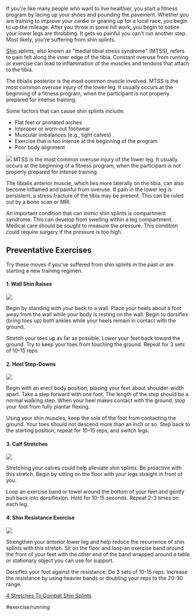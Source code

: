

If you're like many people who want to live healthier, you start a fitness program by lacing up your shoes and pounding the pavement. Whether you are training to improve your cardio or gearing up for a local race, you begin to up the mileage. After you throw in some hill work, you begin to notice your lower legs are throbbing. It gets so painful you can't run another step. Most likely, you're suffering from shin splints.

[Shin](http://search.bodybuilding.com/bbsearch/slp/full?context=all&amp;query=shin) splints, also known as "medial tibial stress syndrome" (MTSS), refers to pain felt along the inner edge of the tibia. Constant overuse from running or exercise can lead to inflammation of the muscles and tendons that attach to the tibia.

The tibialis posterior is the most common muscle involved. MTSS is the most common overuse injury of the lower leg. It usually occurs at the beginning of a fitness program, when the participant is not properly prepared for intense training.

Some factors that can cause shin splints include:

* Flat feet or pronated arches
* Improper or worn-out footwear
* Muscular imbalances (e.g., tight calves)
* Exercise that is too intense at the beginning of the program
* Poor body alignment

![](4-stretches-to-combat-shin-splints_graphics_train-1-700xh.jpg)
MTSS is the most common overuse injury of the lower leg. It usually occurs at the beginning of a fitness program, when the participant is not properly prepared for intense training.

The tibialis anterior muscle, which lies more laterally on the tibia, can also become inflamed and painful from overuse. If pain in the lower leg is persistent, a stress fracture of the tibia may be present. This can be ruled out by a bone scan or MRI.

An important condition that can mimic shin splints is compartment syndrome. This can develop from swelling within a leg compartment. Medical care should be sought to measure the pressure. This condition could require surgery if the pressure is too high.

## Preventative Exercises

Try these moves if you've suffered from shin splints in the past or are starting a new training regimen.

#### 1. Wall Shin Raises

![](4-stretches-to-combat-shin-splints_graphics_train-wall-shin-raise-700xh.jpg)

Begin by standing with your back to a wall. Place your heels about a foot away from the wall while your body is resting on the wall. Begin to dorsiflex (bring toes up) both ankles while your heels remain in contact with the ground.

Stretch your toes up as far as possible. Lower your feet back toward the ground. Try to keep your toes from touching the ground. Repeat for 3 sets of 10-15 reps.

#### 2. Heel Step-Downs

![](4-stretches-to-combat-shin-splints_graphics_train-heel-step-downs-700xh.jpg)

Begin with an erect body position, placing your feet about shoulder-width apart. Take a step forward with one foot. The length of the step should be a normal walking step. When your heel makes contact with the ground, stop your foot from fully plantar flexing.

Using your shin muscles, keep the sole of the foot from contacting the ground. Your toes should not descend more than an inch or so. Step back to the starting position, repeat for 10-15 reps, and switch legs.

#### 3. Calf Stretches

![](4-stretches-to-combat-shin-splints_graphics_train-calf-stretch-700xh.jpg)

Stretching your calves could help alleviate shin splints. Be proactive with this stretch. Begin by sitting on the floor with your legs straight in front of you.

Loop an exercise band or towel around the bottom of your feet and gently pull back into dorsiflexion. Hold for 10-15 seconds. Repeat 2-3 times on each leg.

#### 4. Shin Resistance Exercise

![](4-stretches-to-combat-shin-splints_graphics_train-shin-resistance-exercise-700xh.jpg)

Strengthen your anterior lower leg and help reduce the recurrence of shin splints with this stretch. Sit on the floor and loop an exercise band around the front of your feet with the other end of the band wrapped around a table or stationary object you can use for support.

Dorsiflex your foot against the resistance. Do 3 sets of 10-15 reps. Increase the resistance by using heavier bands or doubling your reps to the 20-30 range.

[4 Stretches To Combat Shin Splints](https://www.bodybuilding.com/content/4-stretches-to-combat-shin-splints.html)

#exercise/running